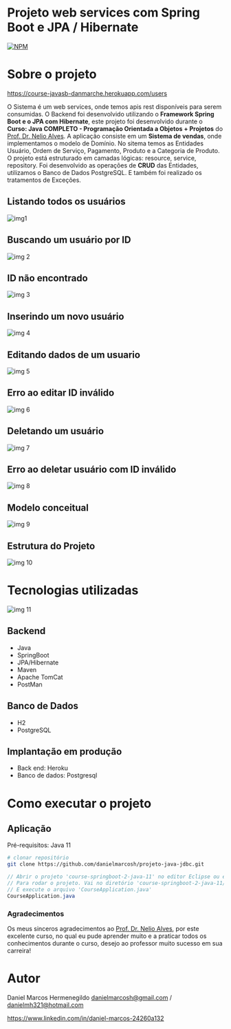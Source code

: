 # Projeto web services com Spring Boot e JPA / Hibernate
[![NPM](https://img.shields.io/npm/l/react)](https://github.com/danielmarcosh/course-springboot-2-java-11/blob/master/LICENSE) 

# Sobre o projeto

https://course-javasb-danmarche.herokuapp.com/users

O Sistema é um web services, onde temos apis rest disponíveis para serem consumidas. O Backend foi desenvolvido utilizando o **Framework Spring  Boot e o JPA com Hibernate**, este projeto foi desenvolvido durante o **Curso: Java COMPLETO - Programação Orientada a Objetos + Projetos** do [Prof. Dr. Nelio Alves](http://educandoweb.com.br "Site do Prof. Dr. Nelio Alves").
A aplicação consiste em um **Sistema  de vendas**, onde implementamos o modelo de Domínio. No sitema temos as Entidades Usuário, Ordem de Serviço, Pagamento, Produto e a Categoria de Produto.
O projeto está estruturado em camadas lógicas: resource, service, repository. Foi desenvolvido as operações de **CRUD** das Entidades, utilizamos o Banco de Dados PostgreSQL. E também foi realizado os tratamentos de Exceções.

## Listando todos os usuários
![img1](https://github.com/danielmarcosh/course-springboot-2-java-11/blob/master/assets/listAll.jpg)

## Buscando um usuário por ID
![img 2](https://github.com/danielmarcosh/course-springboot-2-java-11/blob/master/assets/search.jpg)

## ID não encontrado
![img 3](https://github.com/danielmarcosh/course-springboot-2-java-11/blob/master/assets/error_search.jpg)

## Inserindo um novo usuário
![img 4](https://github.com/danielmarcosh/course-springboot-2-java-11/blob/master/assets/insert.jpg)

## Editando dados de um usuario
![img 5](https://github.com/danielmarcosh/course-springboot-2-java-11/blob/master/assets/edit.jpg)

## Erro ao editar ID inválido
![img 6](https://github.com/danielmarcosh/course-springboot-2-java-11/blob/master/assets/edit.jpg)

## Deletando um usuário
![img 7](https://github.com/danielmarcosh/course-springboot-2-java-11/blob/master/assets/delete.jpg)

## Erro ao deletar usuário com ID inválido
![img 8](https://github.com/danielmarcosh/course-springboot-2-java-11/blob/master/assets/error_delete.jpg)

## Modelo conceitual
![img 9](https://github.com/danielmarcosh/course-springboot-2-java-11/blob/master/assets/DomainModel.jpg)

## Estrutura do Projeto
![img 10](https://github.com/danielmarcosh/course-springboot-2-java-11/blob/master/assets/LogicalLayers.jpg)

# Tecnologias utilizadas
![img 11](https://github.com/danielmarcosh/course-springboot-2-java-11/blob/master/assets/tech.jpg)
## Backend
- Java
- SpringBoot
- JPA/Hibernate
- Maven
- Apache TomCat
- PostMan
## Banco de Dados
- H2
- PostgreSQL

## Implantação em produção
- Back end: Heroku
- Banco de dados: Postgresql

# Como executar o projeto

## Aplicação
Pré-requisitos: Java 11

```bash
# clonar repositório
git clone https://github.com/danielmarcosh/projeto-java-jdbc.git
```
```java
// Abrir o projeto 'course-springboot-2-java-11' no editor Eclipse ou em um de editor de sua preferencia
// Para rodar o projeto. Vai no diretório 'course-springboot-2-java-11/src/main/java/com/danmarche/course/'
// E execute o arquivo 'CourseApplication.java'
CourseApplication.java
```

### Agradecimentos
Os meus sinceros agradecimentos ao [Prof. Dr. Nelio Alves](http://educandoweb.com.br "Site do Prof. Dr. Nelio Alves"), por este excelente curso, no qual eu pude aprender muito e a praticar todos os conhecimentos durante o curso, desejo ao professor muito sucesso em sua carreira!

# Autor

Daniel Marcos Hermenegildo
danielmarcosh@gmail.com / danielmh321@hotmail.com

https://www.linkedin.com/in/daniel-marcos-24260a132
